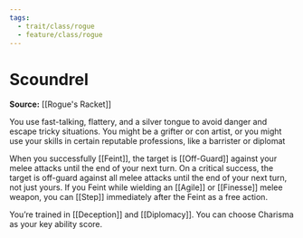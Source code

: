```yaml
---
tags:
  - trait/class/rogue
  - feature/class/rogue
---
```

# Scoundrel

**Source:** [[Rogue's Racket]]

You use fast-talking, flattery, and a silver tongue to avoid danger and escape tricky situations. You might be a grifter or con artist, or you might use your skills in certain reputable professions, like a barrister or diplomat  
  
When you successfully [[Feint]], the target is [[Off-Guard]] against your melee attacks until the end of your next turn. On a critical success, the target is off-guard against all melee attacks until the end of your next turn, not just yours. If you Feint while wielding an [[Agile]] or [[Finesse]] melee weapon, you can [[Step]] immediately after the Feint as a free action.  
  
You’re trained in [[Deception]] and [[Diplomacy]]. You can choose Charisma as your key ability score.